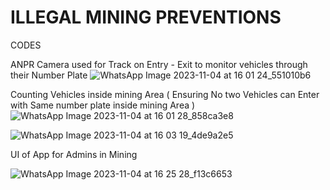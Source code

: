 # ILLEGAL MINING PREVENTIONS
 CODES

ANPR Camera used for Track on Entry - Exit to monitor vehicles through their Number Plate
![WhatsApp Image 2023-11-04 at 16 01 24_551010b6](https://github.com/kplgngwr/ILLEGAL-MINING-PREVENTIONS/assets/124797373/383ef429-92f8-4ce5-a41e-9a895b8152c4)

Counting Vehicles inside mining Area ( Ensuring No two Vehicles can Enter with Same number plate inside mining Area )
![WhatsApp Image 2023-11-04 at 16 01 28_858ca3e8](https://github.com/kplgngwr/ILLEGAL-MINING-PREVENTIONS/assets/124797373/baac65ad-0c2e-4466-bbc0-4234802a513d)


![WhatsApp Image 2023-11-04 at 16 03 19_4de9a2e5](https://github.com/kplgngwr/ILLEGAL-MINING-PREVENTIONS/assets/124797373/145294bf-9b76-4a12-be44-34920f90e17c)

UI of App for Admins in Mining 


![WhatsApp Image 2023-11-04 at 16 25 28_f13c6653](https://github.com/kplgngwr/ILLEGAL-MINING-PREVENTIONS/assets/124797373/b73309fb-8e1b-403d-94c1-be6eaf9c6323)
